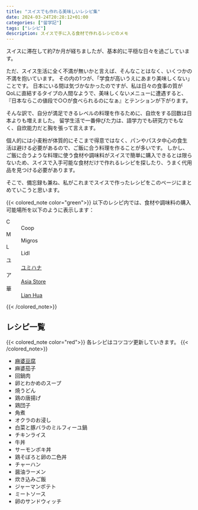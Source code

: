 ```yaml
---
title: "スイスでも作れる美味しいレシピ集"
date: 2024-03-24T20:28:12+01:00
categories: ["留学記"]
tags: ["レシピ"]
description: スイスで手に入る食材で作れるレシピのメモ
---
```


スイスに滞在して約7か月が経ちましたが、基本的に平穏な日々を過ごしています。

ただ、スイス生活に全く不満が無いかと言えば、そんなことはなく、いくつかの不満を抱いています。
その内の1つが、「学食が高いうえにあまり美味しくない」ことです。
日本にいる間は気づかなかったのですが、私は日々の食事の質がQoLに直結するタイプの人間なようで、美味しくないメニューに遭遇すると、『日本ならこの値段で○○が食べられるのになぁ』とテンションが下がります。

そんな訳で、自分が満足できるレベルの料理を作るために、自炊をする回数は日本よりも増えました。
留学生活で一番伸びた力は、語学力でも研究力でもなく、自炊能力だと胸を張って言えます。

個人的には小麦粉が体質的にそこまで得意ではなく、パンやパスタ中心の食生活は避ける必要があるので、ご飯に合う料理を作ることが多いです。
しかし、ご飯に合うような料理に使う食材や調味料がスイスで簡単に購入できるとは限らないため、スイスで入手可能な食材だけで作れるレシピを探したり、うまく代用品を見つける必要があります。

そこで、備忘録も兼ね、私がこれまでスイスで作ったレシピをこのページにまとめていこうと思います。

{{< colored_note color="green">}}
以下のレシピ内では、食材や調味料の購入可能場所を以下のように表示します：
<dl>
  <dt>C</dt>
  <dd>Coop</dd>
  <dt>M</dt>
  <dd>Migros</dd>
  <dt>L</dt>
  <dd>Lidl</dd>
  <dt>ユ</dt>
  <dd><a href="https://maps.app.goo.gl/CoxXtkZKRySCNcLu5">ユミハナ</a></dd>
  <dt>ア</dt>
  <dd><a href="https://maps.app.goo.gl/tdoSzFSFK3KGZBKB9">Asia Store</a></dd>
  <dt>華</dt>
  <dd><a href="https://maps.app.goo.gl/LFYPiyHfJSQH951Q8">Lian Hua</a></dd>
</dl>
{{< /colored_note>}}

## レシピ一覧
{{< colored_note color="red">}}
各レシピはコツコツ更新していきます。
{{< /colored_note>}}

- [麻婆豆腐](../recipe-mapo-tofu/)
- 麻婆茄子
- 回鍋肉
- 卵とわかめのスープ
- 焼うどん
- 鶏の唐揚げ
- 鶏団子
- 角煮
- オクラのお浸し
- 白菜と豚バラのミルフィーユ鍋
- チキンライス
- 牛丼
- サーモンポキ丼
- 鶏そぼろと卵の二色丼
- チャーハン
- 醤油ラーメン
- 炊き込みご飯
- ジャーマンポテト
- ミートソース
- 卵のサンドウィッチ